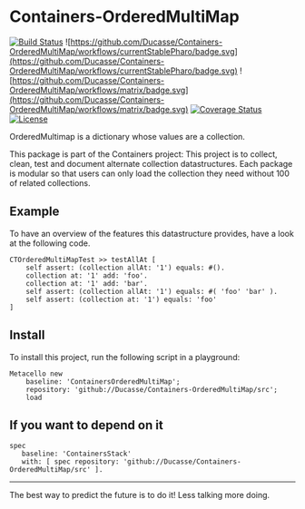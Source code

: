 # Containers-OrderedMultiMap
[![Build Status](https://travis-ci.com/Ducasse/Containers-OrderedMultiMap.svg?branch=master)](https://travis-ci.com/Ducasse/Containers-OrderedMultiMap)
![https://github.com/Ducasse/Containers-OrderedMultiMap/workflows/currentStablePharo/badge.svg](https://github.com/Ducasse/Containers-OrderedMultiMap/workflows/currentStablePharo/badge.svg)
![https://github.com/Ducasse/Containers-OrderedMultiMap/workflows/matrix/badge.svg](https://github.com/Ducasse/Containers-OrderedMultiMap/workflows/matrix/badge.svg)
[![Coverage Status](https://coveralls.io/repos/github//Ducasse/Containers-OrderedMultiMap/badge.svg?branch=master)](https://coveralls.io/github//Ducasse/Containers-Grid?branch=master)
[![License](https://img.shields.io/badge/license-MIT-blue.svg)]()

<!-- [![Build status](https://ci.appveyor.com/api/projects/status/1wdnjvmlxfbml8qo?svg=true)](https://ci.appveyor.com/project/olekscode/dataframe)  -->

OrderedMultimap is a dictionary whose values are a collection. 

This package is part of the Containers project: This project is to collect, clean, 
test and document alternate collection datastructures. Each package is modular so that users 
can only load the collection they need without 100 of related collections.



## Example
To have an overview of the features this datastructure provides, have a look at the following code.

```st
CTOrderedMultiMapTest >> testAllAt [
	self assert: (collection allAt: '1') equals: #().
	collection at: '1' add: 'foo'.
	collection at: '1' add: 'bar'.
	self assert: (collection allAt: '1') equals: #( 'foo' 'bar' ).
	self assert: (collection at: '1') equals: 'foo' 
]
```
## Install
To install this project, run the following script in a playground:

```st
Metacello new
	baseline: 'ContainersOrderedMultiMap';
	repository: 'github://Ducasse/Containers-OrderedMultiMap/src';
	load
```

## If you want to depend on it 

```smalltalk
spec 
   baseline: 'ContainersStack' 
   with: [ spec repository: 'github://Ducasse/Containers-OrderedMultiMap/src' ].
```



----




The best way to predict the future is to do it!
Less talking more doing. 

